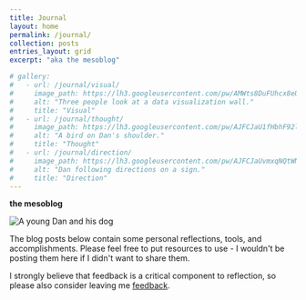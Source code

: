 ```yaml
---
title: Journal
layout: home
permalink: /journal/
collection: posts
entries_layout: grid
excerpt: "aka the mesoblog"

# gallery:
#   - url: /journal/visual/
#     image_path: https://lh3.googleusercontent.com/pw/AMWts8DuFUhcx8eUmU_qJohCGeHM_glcB5RokPAMpXO-21HulHuGLo8ff04bIkl57MTa5g4pvJyCImYnJXx0oA_xHNyUfVJBCxfDH1aoJ3qe4SZG-z-0E1DsaFry7FF_NiSEcHmAwYOKxjQIB-L6vM7kmE0Jhg=w800-h450-s-no?authuser=0
#     alt: "Three people look at a data visualization wall."
#     title: "Visual"
#   - url: /journal/thought/
#     image_path: https://lh3.googleusercontent.com/pw/AJFCJaU1fHbhF92l-PVkD49XF6AjcjWnimKU0EYQon7IHiL1Zkqwp2aFkgoa3snXPUbyMLNbxbDKAVqLoZS5WRJbKx9H0rg-917e1djS8kEM09XFTA1UeJG1_0ewUZ18FwEAkRHZNtENGkFoET-fMyv0-l_F1A=w800-h450-s-no?authuser=0
#     alt: "A bird on Dan's shoulder."
#     title: "Thought"
#   - url: /journal/direction/
#     image_path: https://lh3.googleusercontent.com/pw/AJFCJaUvmxqNQtWND7Bxb9YTKWc0-Af7FsuLDMifr__IAM8hfIFymGJPXuKBmAh6LrmZBcVx62s5Y-DEUfXl9g33GpxgRZNBSxJ_zhoXU5OeOET_ccgOzx5eBCI3Z-p6zS8InBEsaTg8N0T2TAUl-DscMz0tbg=w800-h450-s-no?authuser=0
#     alt: "Dan following directions on a sign."
#     title: "Direction"
---
```


**the mesoblog**

![A young Dan and his dog][dan-and-dog]

The blog posts below contain some personal reflections, tools, and accomplishments. Please feel free to put resources to use - I wouldn't be posting them here if I didn't want to share them.

I strongly believe that feedback is a critical component to reflection, so please also consider leaving me [feedback](https://learnwith.danphillips.ca).

<!-- {% include gallery caption="" %} -->

[dan-and-dog]: https://lh3.googleusercontent.com/pw/AMWts8Bu9UXmI7FX5XCxVPf3_tbSZUhyocGbOiMe2DiZqv0afOWij7UbQkRg6OFb5acBiR-ftCDbEFPawl2Z_gjGPIiE99IucrJDf9jc9OmoWlZApaETEakfpTnXfcPoiizW7yhfxt3Y43ncTEa1rhqDiKCesg=w800-h450-s-no?authuser=0